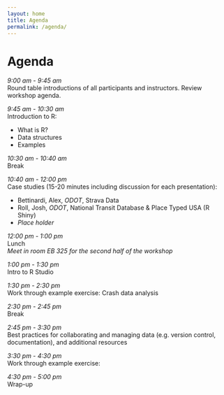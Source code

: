```yaml
---
layout: home
title: Agenda
permalink: /agenda/
---
```

# Agenda

_9:00 am - 9:45 am_  
Round table introductions of all participants and instructors. Review workshop agenda.  

_9:45 am - 10:30 am_  
Introduction to R:  
* What is R?
* Data structures
* Examples

_10:30 am - 10:40 am_  
Break  

_10:40 am - 12:00 pm_  
Case studies (15-20 minutes including discussion for each presentation):  
* Bettinardi, Alex, _ODOT_, Strava Data
* Roll, Josh, _ODOT_, National Transit Database & Place Typed USA (R Shiny)
* _Place holder_  

_12:00 pm - 1:00 pm_  
Lunch  
_Meet in room EB 325 for the second half of the workshop_

_1:00 pm - 1:30 pm_  
Intro to R Studio  

_1:30 pm - 2:30 pm_  
Work through example exercise: Crash data analysis

_2:30 pm - 2:45 pm_  
Break

_2:45 pm - 3:30 pm_  
Best practices for collaborating and managing data (e.g. version control, documentation), and additional resources

_3:30 pm - 4:30 pm_  
Work through example exercise:

_4:30 pm - 5:00 pm_  
Wrap-up
